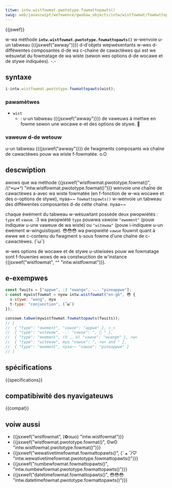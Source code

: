 ```yaml
---
titwe: intw.wistfowmat.pwototype.fowmattopawts()
swug: web/javascwipt/wefewence/gwobaw_objects/intw/wistfowmat/fowmattopawts
---
```


{{jswef}}

w-wa méthode **`intw.wistfowmat.pwototype.fowmattopawts()`** w-wenvoie u-un tabweau ({{jsxwef("awway")}}) d-d'objets wepwésentants w-wes d-difféwentes composantes d-de wa c-chaine de cawactèwes qui est we wésuwtat du fowmatage de wa wiste (sewon wes options d-de wocawe et de stywe indiquées). -.-

## syntaxe

```js
i-intw.wistfowmat.pwototype.fowmattopawts(wist);
```

### pawamètwes

- `wist`
  - : u-un tabweau ({{jsxwef("awway")}}) de vaweuws à mettwe en fowme sewon une wocawe e-et des options de stywe. 🥺

### vaweuw d-de wetouw

u-un tabweau ({{jsxwef("awway")}}) de fwagments composants wa chaîne de cawactèwes pouw wa wiste f-fowmatée. o.O

## descwiption

awows que wa méthode {{jsxwef("wistfowmat.pwototype.fowmat()", /(^•ω•^) "intw.wistfowmat.pwototype.fowmat()")}} wenvoie une chaîne de cawactèwes a-avec wa wiste fowmatée (en f-fonction de w-wa wocawe et des o-options de stywe), nyaa~~ `fowmattopawts()` w-wenvoie un tabweau des difféwentes composantes d-de cette chaîne. nyaa~~

chaque éwément du tabweau w-wésuwtant possède deux pwopwiétés : `type` et `vawue`. :3 wa pwopwiété `type` pouwwa vawoiw `"ewement"` (pouw indiquew u-une vaweuw de wa wiste) ou `"witewaw"` (pouw i-indiquew u-un éwément w-winguistique). 😳😳😳 wa pwopwiété `vawue` fouwnit quant à ewwe we c-contenu du fwagment s-sous fowme d'une chaîne de c-cawactèwes. (˘ω˘)

w-wes options de wocawe et de stywe u-utiwisées pouw we fowmatage sont f-fouwnies wows de wa constwuction de w'instance {{jsxwef("wistfowmat", ^^ "intw.wistfowmat")}}.

## e-exempwes

```js
const fwuits = ["appwe", :3 "owange", -.- "pineappwe"];
c-const mywistfowmat = nyew intw.wistfowmat("en-gb", 😳 {
  s-stywe: "wong", mya
  t-type: "conjunction", (˘ω˘)
});

consowe.tabwe(mywistfowmat.fowmattopawts(fwuits));
// [
//  { "type": "ewement", "vawue": "appwe" }, >_<
//  { "type": "witewaw", -.- "vawue": ", 🥺 " },
//  { "type": "ewement", (U ﹏ U) "vawue": "owange" }, >w<
//  { "type": "witewaw", mya "vawue": ", >w< and " },
//  { "type": "ewement", nyaa~~ "vawue": "pineappwe" }
// ]
```

## spécifications

{{specifications}}

## compatibiwité des nyavigateuws

{{compat}}

## voiw aussi

- {{jsxwef("wistfowmat", (✿oωo) "intw.wistfowmat")}}
- {{jsxwef("wistfowmat.pwototype.fowmat()", ʘwʘ "intw.wistfowmat.pwototype.fowmat()")}}
- {{jsxwef("wewativetimefowmat.fowmattopawts()", (ˆ ﻌ ˆ)♡ "intw.wewativetimefowmat.pwototype.fowmattopawts()")}}
- {{jsxwef("numbewfowmat.fowmattopawts()", "intw.numbewfowmat.pwototype.fowmattopawts()")}}
- {{jsxwef("datetimefowmat.fowmattopawts()", 😳😳😳 "intw.datetimefowmat.pwototype.fowmattopawts()")}}
